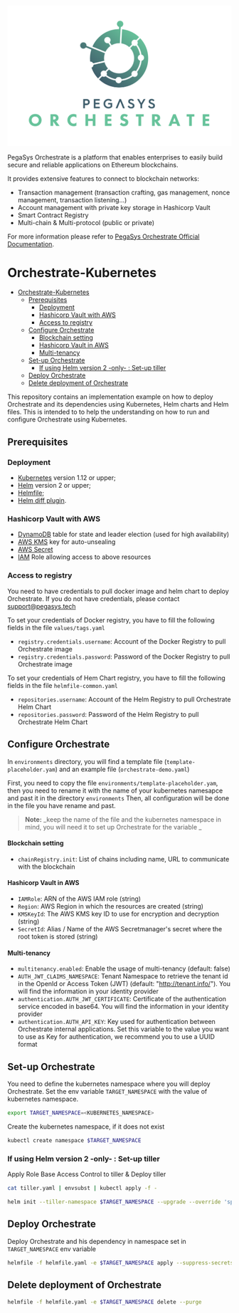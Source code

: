 ![](./orchestrate-logo.png)

PegaSys Orchestrate is a platform that enables enterprises to easily build secure and reliable applications on Ethereum blockchains.

It provides extensive features to connect to blockchain networks:

- Transaction management (transaction crafting, gas management, nonce management, transaction listening...)
- Account management with private key storage in Hashicorp Vault
- Smart Contract Registry
- Multi-chain & Multi-protocol (public or private)

For more information please refer to [PegaSys Orchestrate Official Documentation](https://docs.orchestrate.pegasys.tech/).

# Orchestrate-Kubernetes

- [Orchestrate-Kubernetes](#Orchestrate-Kubernetes)
  - [Prerequisites](#Prerequisites)
    - [Deployment](#Deployment)
    - [Hashicorp Vault with AWS](#Hashicorp-Vault-with-AWS)
    - [Access to registry](#Access-to-registry)
  - [Configure Orchestrate](#Configure-Orchestrate)
      - [Blockchain setting](#Blockchain-setting)
      - [Hashicorp Vault in AWS](#Hashicorp-Vault-in-AWS)
      - [Multi-tenancy](#Multi-tenancy)
  - [Set-up Orchestrate](#Set-up-Orchestrate)
    - [If using Helm version 2 -only- : Set-up tiller](#If-using-Helm-version-2--only---Set-up-tiller)
  - [Deploy Orchestrate](#Deploy-Orchestrate)
  - [Delete deployment of Orchestrate](#Delete-deployment-of-Orchestrate)

This repository contains an implementation example on how to deploy Orchestrate and its dependencies using Kubernetes, Helm charts and Helm files.
This is intended to to help the understanding on how to run and configure Orchestrate using Kubernetes.

## Prerequisites

### Deployment

- [Kubernetes](https://kubernetes.io/) version 1.12 or upper;
- [Helm](https://helm.sh/) version 2 or upper;
- [Helmfile](https://github.com/roboll/helmfile);
- [Helm diff plugin](https://github.com/databus23/helm-diff).

### Hashicorp Vault with AWS

- [DynamoDB](https://aws.amazon.com/dynamodb/) table for state and leader election (used for high availability)
- [AWS KMS](https://aws.amazon.com/kms/) key for auto-unsealing
- [AWS Secret](aws.amazon.com/secrets-manager)
- [IAM](https://aws.amazon.com/iam/) Role allowing access to above resources

### Access to registry
You need to have credentials to pull docker image and helm chart to deploy Orchestrate. If you do not have credentials, please contact support@pegasys.tech

To set your credentials of Docker registry, you have to fill the following fields in the file `values/tags.yaml`
- `registry.credentials.username`: Account of the Docker Registry to pull Orchestrate image
- `registry.credentials.password`: Password of the Docker Registry to pull Orchestrate image

To set your credentials of Hem Chart registry, you have to fill the following fields in the file `helmfile-common.yaml`
- `repositories.username`: Account of the Helm Registry to pull Orchestrate Helm Chart
- `repositories.password`: Password of the Helm Registry to pull Orchestrate Helm Chart

## Configure Orchestrate 
In `environments` directory, you will find a template file (`template-placeholder.yam`) and an example file (`orchestrate-demo.yaml`) 

First, you need to copy the file `environments/template-placeholder.yam`, then you need to rename it with the name of your kubernetes namesapce and past it in the directory `environments` 
Then, all configuration will be done in the file you have rename and past. 
> **Note:** _keep the name of the file and the kubernetes namespace in mind, you will need it to set up Orchestrate for the variable _

#### Blockchain setting

- `chainRegistry.init`: List of chains including name, URL to communicate with the blockchain 

#### Hashicorp Vault in AWS
- `IAMRole`: ARN of the AWS IAM role (string)
- `Region`: AWS Region in which the resources are created (string)
- `KMSKeyId`: The AWS KMS key ID to use for encryption and decryption (string)
- `SecretId`: Alias / Name of the AWS Secretmanager's secret where the root token is stored (string)

#### Multi-tenancy
- `multitenancy.enabled`: Enable the usage of multi-tenancy (default: false)
- `AUTH_JWT_CLAIMS_NAMESPACE`: Tenant Namespace to retrieve the tenant id in the OpenId or Access Token (JWT) (default: "http://tenant.info/"). You will find the information in your identity provider
- `authentication.AUTH_JWT_CERTIFICATE`: Certificate of the authentication service encoded in base64. You will find the information in your identity provider
- `authentication.AUTH_API_KEY`: Key used for authentication between Orchestrate internal applications. Set this variable to the value you want to use as Key for authentication, we recommend you to use a UUID format

## Set-up Orchestrate 
You need to define the kubernetes namespace where you will deploy Orchestrate.
Set the env variable `TARGET_NAMESPACE` with the value of kubernetes namespace.

```bash
export TARGET_NAMESPACE=<KUBERNETES_NAMESPACE>
```

Create the kubernetes namespace, if it does not exist
```bash
kubectl create namespace $TARGET_NAMESPACE
```

### If using Helm version 2 -only- : Set-up tiller

Apply Role Base Access Control to tiller & Deploy tiller

```bash
cat tiller.yaml | envsubst | kubectl apply -f -
```

```bash
helm init --tiller-namespace $TARGET_NAMESPACE --upgrade --override 'spec.template.spec.containers[0].command'='{/tiller,--storage=secret}' --service-account tiller --wait
```

## Deploy Orchestrate

Deploy Orchestrate and his dependency in namespace set in `TARGET_NAMESPACE` env variable

```bash
helmfile -f helmfile.yaml -e $TARGET_NAMESPACE apply --suppress-secrets
```

## Delete deployment of Orchestrate

```bash
helmfile -f helmfile.yaml -e $TARGET_NAMESPACE delete --purge
```

